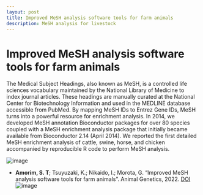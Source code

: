 ```yaml
---
layout: post
title: Improved MeSH analysis software tools for farm animals
description: MeSH analysis for livestock
---
```


# Improved MeSH analysis software tools for farm animals


The Medical Subject Headings, also known as MeSH, is a controlled life sciences vocabulary maintained by the National Library of Medicine to index journal articles. These headings are manually curated at the National Center for Biotechnology Information and used in the MEDLINE database accessible from PubMed. By mapping MeSH IDs to Entrez Gene IDs, MeSH turns into a powerful resource for enrichment analysis. In 2014, we developed MeSH annotation Bioconductor packages for over 80 species coupled with a MeSH enrichment analysis package that initially became available from Bioconductor 2.14 (April 2014). We reported the first detailed MeSH enrichment analysis of cattle, swine, horse, and chicken accompanied by reproducible R code to perform MeSH analysis.

![image](https://user-images.githubusercontent.com/48261206/236859480-b4824624-8635-4a4e-a60c-b7bc5e89ea1f.png)


* **Amorim, S. T**; Tsuyuzaki, K.; Nikaido, I.; Morota, G. “Improved MeSH analysis software tools for farm animals”. Animal Genetics, 2022. [DOI](10.1111/age.13159)![image](https://user-images.githubusercontent.com/48261206/236859664-74a5b22e-c278-41f0-89ca-d23ba8352577.png)
